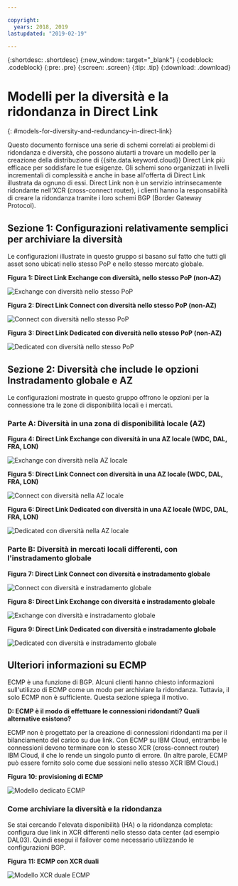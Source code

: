 ```yaml
---

copyright:
  years: 2018, 2019
lastupdated: "2019-02-19"

---
```


{:shortdesc: .shortdesc}
{:new_window: target="_blank"}
{:codeblock: .codeblock}
{:pre: .pre}
{:screen: .screen}
{:tip: .tip}
{:download: .download}

# Modelli per la diversità e la ridondanza in Direct Link
{: #models-for-diversity-and-redundancy-in-direct-link}

Questo documento fornisce una serie di schemi correlati ai problemi di ridondanza e diversità, che possono aiutarti a trovare un modello per la creazione della distribuzione di {{site.data.keyword.cloud}} Direct Link più efficace per soddisfare le tue esigenze. Gli schemi sono organizzati in livelli incrementali di complessità e anche in base all'offerta di Direct Link illustrata da ognuno di essi. Direct Link non è un servizio intrinsecamente ridondante nell'XCR (cross-connect router), i clienti hanno la responsabilità di creare la ridondanza tramite i loro schemi BGP (Border Gateway Protocol). 

## Sezione 1: Configurazioni relativamente semplici per archiviare la diversità

Le configurazioni illustrate in questo gruppo si basano sul fatto che tutti gli asset sono ubicati nello stesso PoP e nello stesso mercato globale.

**Figura 1: Direct Link Exchange con diversità, nello stesso PoP (non-AZ)**

![Exchange con diversità nello stesso PoP](/images/exchange-diversity-same-pop.png)

**Figura 2: Direct Link Connect con diversità nello stesso PoP (non-AZ)**

![Connect con diversità nello stesso PoP](/images/connect-diversity-same-pop.png)

**Figura 3: Direct Link Dedicated con diversità nello stesso PoP (non-AZ)**

![Dedicated con diversità nello stesso PoP](/images/dedicated-diversity-same-pop.png)

## Sezione 2: Diversità che include le opzioni Instradamento globale e AZ

Le configurazioni mostrate in questo gruppo offrono le opzioni per la connessione tra le zone di disponibilità locali e i mercati.

### Parte A: Diversità in una zona di disponibilità locale (AZ)

**Figura 4: Direct Link Exchange con diversità in una AZ locale (WDC, DAL, FRA, LON)**

![Exchange con diversità nella AZ locale](/images/exchange-diversity-local-az.png)

**Figura 5: Direct Link Connect con diversità in una AZ locale (WDC, DAL, FRA, LON)**

![Connect con diversità nella AZ locale](/images/connect-diversity-local-az.png)

**Figura 6: Direct Link Dedicated con diversità in una AZ locale (WDC, DAL, FRA, LON)**

![Dedicated con diversità nella AZ locale](/images/dedicated-diversity-local-az.png)

### Parte B: Diversità in mercati locali differenti, con l'instradamento globale

**Figura 7: Direct Link Connect con diversità e instradamento globale**

![Connect con diversità e instradamento globale](/images/connect-diversity-global.png)

**Figura 8: Direct Link Exchange con diversità e instradamento globale**

![Exchange con diversità e instradamento globale](/images/exchange-diversity-global.png)

**Figura 9: Direct Link Dedicated con diversità e instradamento globale**

![Dedicated con diversità e instradamento globale](/images/dedicated-diversity-global.png)

## Ulteriori informazioni su ECMP

ECMP è una funzione di BGP. Alcuni clienti hanno chiesto informazioni sull'utilizzo di ECMP come un modo per archiviare la ridondanza. Tuttavia, il solo ECMP non è sufficiente. Questa sezione spiega il motivo.

**D: ECMP è il modo di effettuare le connessioni ridondanti? Quali alternative esistono?**

ECMP non è progettato per la creazione di connessioni ridondanti ma per il bilanciamento del carico su due link. Con ECMP su IBM Cloud, entrambe le connessioni devono terminare con lo stesso XCR (cross-connect router) IBM Cloud, il che lo rende un singolo punto di errore. (In altre parole, ECMP può essere fornito solo come due sessioni nello stesso XCR IBM Cloud.)

**Figura 10: provisioning di ECMP**

![Modello dedicato ECMP](/images/ecmp-without-diversity.png)

### Come archiviare la diversità e la ridondanza

Se stai cercando l'elevata disponibilità (HA) o la ridondanza completa: configura due link in XCR differenti nello stesso data center (ad esempio DAL03). Quindi esegui il failover come necessario utilizzando le configurazioni BGP.

**Figura 11: ECMP con XCR duali**

![Modello XCR duale ECMP](/images/ecmp-with-diversity.png)
